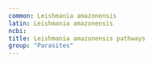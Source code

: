 ```yaml
---
common: Leishmania amazonensis
latin: Leishmania amazonensis
ncbi: 
title: Leishmania amazonensis pathways
group: "Parasites"
---
```

